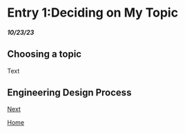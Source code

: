 # Entry 1:Deciding on My Topic
##### 10/23/23
## Choosing a topic

Text


## Engineering Design Process

[Next](entry02.md)

[Home](../README.md)
